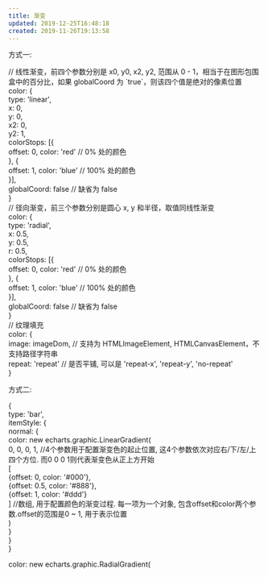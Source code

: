 ```yaml
---
title: 渐变
updated: 2019-12-25T16:48:18
created: 2019-11-26T19:13:58
---
```


方式一:

// 线性渐变，前四个参数分别是 x0, y0, x2, y2, 范围从 0 - 1，相当于在图形包围盒中的百分比，如果 globalCoord 为 \`true\`，则该四个值是绝对的像素位置  
color: {  
type: 'linear',  
x: 0,  
y: 0,  
x2: 0,  
y2: 1,  
colorStops: \[{  
offset: 0, color: 'red' // 0% 处的颜色  
}, {  
offset: 1, color: 'blue' // 100% 处的颜色  
}\],  
globalCoord: false // 缺省为 false  
}  
// 径向渐变，前三个参数分别是圆心 x, y 和半径，取值同线性渐变  
color: {  
type: 'radial',  
x: 0.5,  
y: 0.5,  
r: 0.5,  
colorStops: \[{  
offset: 0, color: 'red' // 0% 处的颜色  
}, {  
offset: 1, color: 'blue' // 100% 处的颜色  
}\],  
globalCoord: false // 缺省为 false  
}  
// 纹理填充  
color: {  
image: imageDom, // 支持为 HTMLImageElement, HTMLCanvasElement，不支持路径字符串  
repeat: 'repeat' // 是否平铺, 可以是 'repeat-x', 'repeat-y', 'no-repeat'  
}

方式二:

{  
type: 'bar',  
itemStyle: {  
normal: {  
color: new echarts.graphic.LinearGradient(  
0, 0, 0, 1, //4个参数用于配置渐变色的起止位置, 这4个参数依次对应右/下/左/上四个方位. 而0 0 0 1则代表渐变色从正上方开始  
\[  
{offset: 0, color: '#000'},  
{offset: 0.5, color: '#888'},  
{offset: 1, color: '#ddd'}  
\] //数组, 用于配置颜色的渐变过程. 每一项为一个对象, 包含offset和color两个参数.offset的范围是0 ~ 1, 用于表示位置  
)  
}  
}  
}

color: new echarts.graphic.RadialGradient(

